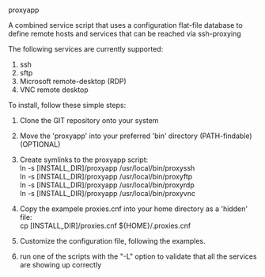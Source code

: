 proxyapp

A combined service script that uses a configuration flat-file database
to define remote hosts and services that can be reached via ssh-proxying

The following services are currently supported:  
1. ssh  
2. sftp  
3. Microsoft remote-desktop (RDP)  
4. VNC remote desktop  


To install, follow these simple steps:  
1. Clone the GIT repository onto your system  
2. Move the 'proxyapp' into your preferred 'bin' directory (PATH-findable)  (OPTIONAL)  
3. Create symlinks to the proxyapp script:  
    ln -s [INSTALL_DIR]/proxyapp /usr/local/bin/proxyssh  
    ln -s [INSTALL_DIR]/proxyapp /usr/local/bin/proxyftp  
    ln -s [INSTALL_DIR]/proxyapp /usr/local/bin/proxyrdp  
    ln -s [INSTALL_DIR]/proxyapp /usr/local/bin/proxyvnc  

4. Copy the exampele proxies.cnf into your home directory as a 'hidden' file:  
    cp [INSTALL_DIR]/proxies.cnf ${HOME}/.proxies.cnf  

5. Customize the configuration file, following the examples.  
6. run one of the scripts with the "-L" option to validate that all the services are showing up correctly 
